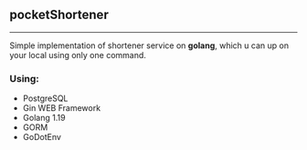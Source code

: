 pocketShortener
--
***

Simple implementation of shortener service on __golang__, which u can up on your local  using only one command.

### Using:
- PostgreSQL
- Gin WEB Framework
- Golang 1.19
- GORM
- GoDotEnv
